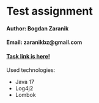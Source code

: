 <h1>Test assignment</h1>
<h4>Author: Bogdan Zaranik</h4>
<h4>Email: zaranikbz@gmail.com</h4>
<h4><a href="https://dataox.notion.site/Junior-Java-Developer-2208946fe5384e359f5d6a01a8286ad9">Task link is here!</a></h4>
Used technologies:
<ul>
    <li>Java 17</li>
    <li>Log4j2</li>
    <li>Lombok</li>
</ul>